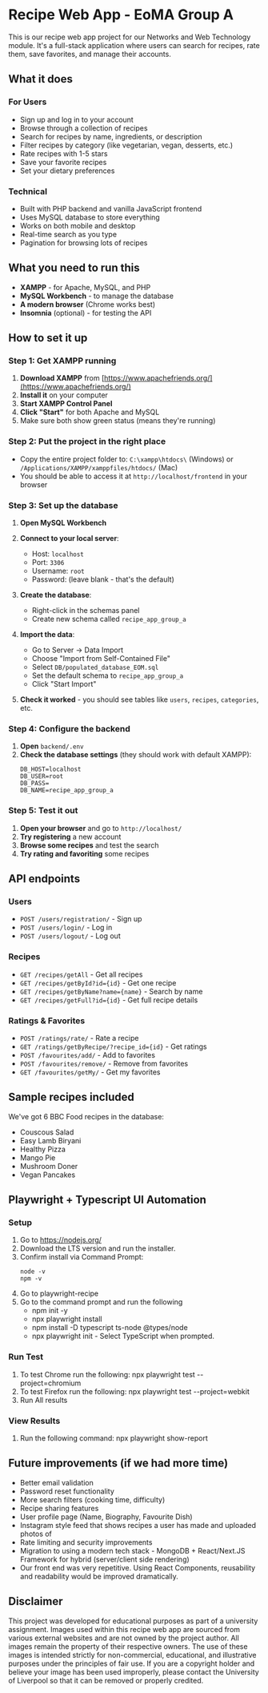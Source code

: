 # Recipe Web App - EoMA Group A

This is our recipe web app project for our Networks and Web Technology module. It's a full-stack application where users can search for recipes, rate them, save favorites, and manage their accounts.

## What it does

### For Users
- Sign up and log in to your account
- Browse through a collection of recipes
- Search for recipes by name, ingredients, or description
- Filter recipes by category (like vegetarian, vegan, desserts, etc.)
- Rate recipes with 1-5 stars
- Save your favorite recipes
- Set your dietary preferences

### Technical
- Built with PHP backend and vanilla JavaScript frontend
- Uses MySQL database to store everything
- Works on both mobile and desktop
- Real-time search as you type
- Pagination for browsing lots of recipes

## What you need to run this

- **XAMPP** - for Apache, MySQL, and PHP
- **MySQL Workbench** - to manage the database
- **A modern browser** (Chrome works best)
- **Insomnia** (optional) - for testing the API

## How to set it up

### Step 1: Get XAMPP running

1. **Download XAMPP** from [https://www.apachefriends.org/](https://www.apachefriends.org/)
2. **Install it** on your computer
3. **Start XAMPP Control Panel**
4. **Click "Start"** for both Apache and MySQL
5. Make sure both show green status (means they're running)

### Step 2: Put the project in the right place

- Copy the entire project folder to: `C:\xampp\htdocs\` (Windows) or `/Applications/XAMPP/xamppfiles/htdocs/` (Mac)
- You should be able to access it at `http://localhost/frontend` in your browser

### Step 3: Set up the database

1. **Open MySQL Workbench**
2. **Connect to your local server**:
   - Host: `localhost`
   - Port: `3306`
   - Username: `root`
   - Password: (leave blank - that's the default)

3. **Create the database**:
   - Right-click in the schemas panel
   - Create new schema called `recipe_app_group_a`

4. **Import the data**:
   - Go to Server → Data Import
   - Choose "Import from Self-Contained File"
   - Select `DB/populated_database_EOM.sql`
   - Set the default schema to `recipe_app_group_a`
   - Click "Start Import"

5. **Check it worked** - you should see tables like `users`, `recipes`, `categories`, etc.

### Step 4: Configure the backend

1. **Open** `backend/.env`
2. **Check the database settings** (they should work with default XAMPP):
   ```
   DB_HOST=localhost
   DB_USER=root
   DB_PASS=
   DB_NAME=recipe_app_group_a
   ```

### Step 5: Test it out

1. **Open your browser** and go to `http://localhost/`
2. **Try registering** a new account
3. **Browse some recipes** and test the search
4. **Try rating and favoriting** some recipes

## API endpoints

### Users
- `POST /users/registration/` - Sign up
- `POST /users/login/` - Log in
- `POST /users/logout/` - Log out

### Recipes
- `GET /recipes/getAll` - Get all recipes
- `GET /recipes/getById?id={id}` - Get one recipe
- `GET /recipes/getByName?name={name}` - Search by name
- `GET /recipes/getFull?id={id}` - Get full recipe details

### Ratings & Favorites
- `POST /ratings/rate/` - Rate a recipe
- `GET /ratings/getByRecipe/?recipe_id={id}` - Get ratings
- `POST /favourites/add/` - Add to favorites
- `POST /favourites/remove/` - Remove from favorites
- `GET /favourites/getMy/` - Get my favorites

## Sample recipes included

We've got 6 BBC Food recipes in the database:
- Couscous Salad
- Easy Lamb Biryani
- Healthy Pizza
- Mango Pie
- Mushroom Doner
- Vegan Pancakes

## Playwright + Typescript UI Automation

### Setup
1. Go to https://nodejs.org/
2. Download the LTS version and run the installer.
3. Confirm install via Command Prompt:
   ```
   node -v
   npm -v
   ```
4. Go to playwright-recipe
5. Go to the command prompt and run the following
   - npm init -y
   - npx playwright install
   - npm install -D typescript ts-node @types/node
   - npx playwright init - Select TypeScript when prompted.

### Run Test
1. To test Chrome run the following: npx playwright test --project=chromium
2. To test Firefox run the following: npx playwright test --project=webkit
3. Run All results

### View Results
1. Run the following command: npx playwright show-report


## Future improvements (if we had more time)

- Better email validation
- Password reset functionality
- More search filters (cooking time, difficulty)
- Recipe sharing features
- User profile page (Name, Biography, Favourite Dish)
- Instagram style feed that shows recipes a user has made and uploaded photos of
- Rate limiting and security improvements
- Migration to using a modern tech stack - MongoDB + React/Next.JS Framework for hybrid (server/client side rendering)
- Our front end was very repetitive. Using React Components, reusability and readability would be improved dramatically.

## Disclaimer

This project was developed for educational purposes as part of a university assignment. Images used within this recipe web app are sourced from various external websites and are not owned by the project author. All images remain the property of their respective owners. The use of these images is intended strictly for non-commercial, educational, and illustrative purposes under the principles of fair use. If you are a copyright holder and believe your image has been used improperly, please contact the University of Liverpool so that it can be removed or properly credited.
